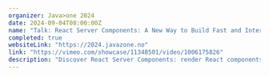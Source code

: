 ```yaml
---
organizer: Java>one 2024
date: 2024-09-04T08:00:00Z
name: "Talk: React Server Components: A New Way to Build Fast and Interactive Web Apps"
completed: true
websiteLink: "https://2024.javazone.no"
link: "https://vimeo.com/showcase/11348501/video/1006175826"
description: "Discover React Server Components: render React components on the server, stream them to the client, and build rich, interactive web interfaces with minimal client-side code. Learn how they work, and their benefits over traditional approaches, see real-world examples, and get best practices for adopting them in your projects."
---
```

